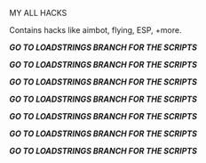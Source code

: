MY ALL HACKS

Contains hacks like aimbot, flying, ESP, +more.

***GO TO LOADSTRINGS BRANCH FOR THE SCRIPTS***

***GO TO LOADSTRINGS BRANCH FOR THE SCRIPTS***

***GO TO LOADSTRINGS BRANCH FOR THE SCRIPTS***

***GO TO LOADSTRINGS BRANCH FOR THE SCRIPTS***

***GO TO LOADSTRINGS BRANCH FOR THE SCRIPTS***

***GO TO LOADSTRINGS BRANCH FOR THE SCRIPTS***

***GO TO LOADSTRINGS BRANCH FOR THE SCRIPTS***
